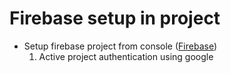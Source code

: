 # Firebase setup in project

- Setup firebase project from
  console ([Firebase](https://firebase.google.com/?gad_source=1&gclid=Cj0KCQiAnfmsBhDfARIsAM7MKi2dd6gEoZruJD8zCmwAo2BnN5AB8XpPMO_bMXppcbnii3QkVMxRn_waAvysEALw_wcB&gclsrc=aw.ds))
  1. Active project authentication using google